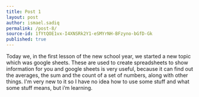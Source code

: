 ```yaml
---
title: Post 1
layout: post
author: ismael.sadiq
permalink: /post-8/
source-id: 1fYtQOE1vx-I4XNSRk2Y1-eSMYrNH-BFzyno-bGfD-Gk
published: true
---
```

Today we, in the first lesson of the new school year, we started a new topic which was google sheets. These are used to create spreadsheets to show information for you and google sheets is very useful, because it can find out the averages, the sum and the count of a set of numbers, along with other things. I'm very new to it so I have no idea how to use some stuff and what some stuff means, but i’m learning.

